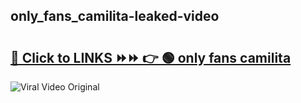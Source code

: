 
 ## only_fans_camilita-leaked-video 

# <h2><a href="https://clipsfans.com/only_fans_camilita&ref=git">🔗 Click to LINKS ⏩⏩ 👉 🟢 only fans camilita </a></h2>

<a href="https://clipsfans.com/only_fans_camilita&ref=git" rel="nofollow" data-target="animated-image.originalLink"><img src="https://i.ibb.co.com/xMMVF88/686577567.gif" alt="Viral Video Original" style="max-width: 100%; display: inline-block;" data-target="animated-image.originalImage"></a>
